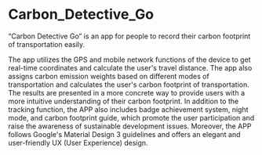# Carbon_Detective_Go
“Carbon Detective Go” is an app for people to record their carbon footprint of transportation easily.

The app utilizes the GPS and mobile network functions of the device to get real-time coordinates and calculate the user's travel distance. The app also assigns carbon emission weights based on different modes of transportation and calculates the user's carbon footprint of transportation. The results are presented in a more concrete way to provide users with a more intuitive understanding of their carbon footprint. In addition to the tracking function, the APP also includes badge achievement system, night mode, and carbon footprint guide, which promote the user participation and raise the awareness of sustainable development issues. Moreover, the APP follows Google's Material Design 3 guidelines and offers an elegant and user-friendly UX (User Experience) design.

